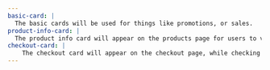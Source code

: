 ```yaml
---
basic-card: |
  The basic cards will be used for things like promotions, or sales.
product-info-card: |
  The product info card will appear on the products page for users to view different products.
checkout-card: |
    The checkout card will appear on the checkout page, while checking out.
---
```

